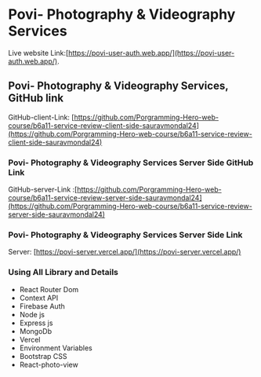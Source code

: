 # Povi- Photography & Videography Services

Live website Link:[https://povi-user-auth.web.app/](https://povi-user-auth.web.app/).

## Povi- Photography & Videography Services, GitHub link

GitHub-client-Link: [https://github.com/Porgramming-Hero-web-course/b6a11-service-review-client-side-sauravmondal24](https://github.com/Porgramming-Hero-web-course/b6a11-service-review-client-side-sauravmondal24)

### Povi- Photography & Videography Services Server Side GitHub Link

GitHub-server-Link :[https://github.com/Porgramming-Hero-web-course/b6a11-service-review-server-side-sauravmondal24](https://github.com/Porgramming-Hero-web-course/b6a11-service-review-server-side-sauravmondal24)

### Povi- Photography & Videography Services Server Side Link

Server: [https://povi-server.vercel.app/](https://povi-server.vercel.app/)

### Using All Library and Details

- React Router Dom
- Context API
- Firebase Auth
- Node js
- Express js
- MongoDb
- Vercel
- Environment Variables
- Bootstrap CSS
- React-photo-view
